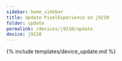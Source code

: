 ```yaml
---
sidebar: home_sidebar
title: Update PixelExperience on j9210
folder: update
permalink: /devices/j9210/update
device: j9210
---
```

{% include templates/device_update.md %}
